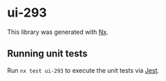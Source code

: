 # ui-293

This library was generated with [Nx](https://nx.dev).

## Running unit tests

Run `nx test ui-293` to execute the unit tests via [Jest](https://jestjs.io).
